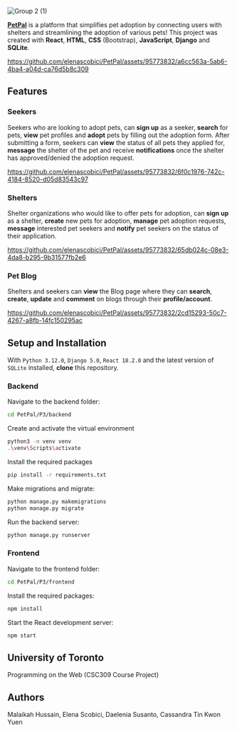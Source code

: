 
![Group 2 (1)](https://github.com/elenascobici/PetPal/assets/95773832/a4b936db-a63a-4c2b-b9ea-568600588626)

**[PetPal](https://pet-pal-vercel.vercel.app/)** is a platform that simplifies pet adoption by connecting users with shelters and streamlining the adoption of various pets! This project was created with **React**, **HTML**, **CSS** (Bootstrap), **JavaScript**, **Django** and **SQLite**.

https://github.com/elenascobici/PetPal/assets/95773832/a6cc563a-5ab6-4ba4-a04d-ca76d5b8c309

## Features

### Seekers
Seekers who are looking to adopt pets, can **sign up** as a seeker, **search** for pets, **view** pet profiles and **adopt** pets by filling out the adoption form. After submitting a form, seekers can **view** the status of all pets they applied for, **message** the shelter of the pet and receive **notifications** once the shelter has approved/denied the adoption request.

https://github.com/elenascobici/PetPal/assets/95773832/6f0c1976-742c-4184-8520-d05d83543c97

### Shelters
Shelter organizations who would like to offer pets for adoption, can **sign up** as a shelter, **create** new pets for adoption, **manage** pet adoption requests, **message** interested pet seekers and **notify** pet seekers on the status of their application.

https://github.com/elenascobici/PetPal/assets/95773832/65db024c-08e3-4da8-b295-9b31577fb2e6


### Pet Blog
Shelters and seekers can **view** the Blog page where they can **search**, **create**, **update** and **comment** on blogs through their **profile/account**.

https://github.com/elenascobici/PetPal/assets/95773832/2cd15293-50c7-4267-a8fb-14fc150295ac

## Setup and Installation
With `Python 3.12.0`, `Django 5.0`, `React 18.2.0` and the latest version of `SQLite` installed, **clone** this repository.

### Backend
Navigate to the backend folder:
```bash
cd PetPal/P3/backend
```

Create and activate the virtual environment
``` bash
python3 -m venv venv
.\venv\Scripts\activate 
```

Install the required packages
``` bash
pip install -r requirements.txt
```

Make migrations and migrate:
```bash
python manage.py makemigrations
python manage.py migrate
```

Run the backend server:
```bash
python manage.py runserver
```
### Frontend

Navigate to the frontend folder:
```bash
cd PetPal/P3/frontend
```

Install the required packages:
```bash
npm install 
```

Start the React development server:
```bash
npm start 
```

## University of Toronto
Programming on the Web (CSC309 Course Project) <br>

## Authors
Malaikah Hussain, Elena Scobici, Daelenia Susanto, Cassandra Tin Kwon Yuen




